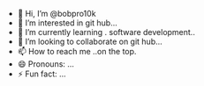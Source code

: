 - 👋 Hi, I’m @bobpro10k
- 👀 I’m interested in git hub...
- 🌱 I’m currently learning . software development..
- 💞️ I’m looking to collaborate on git hub...
- 📫 How to reach me ..on the top.
- 😄 Pronouns: ...
- ⚡ Fun fact: ...

<!---
bobpro10k/bobpro10k is a ✨ special ✨ repository because its `README.md` (this file) appears on your GitHub profile.
You can click the Preview link to take a look at your changes.
--->
